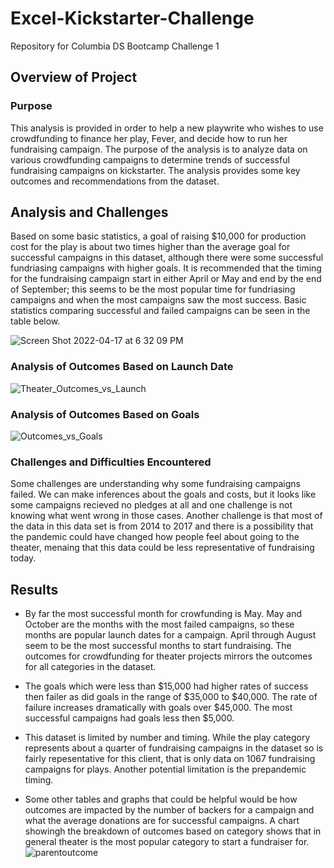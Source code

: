 # Excel-Kickstarter-Challenge
Repository for Columbia DS Bootcamp Challenge 1

## Overview of Project

### Purpose

This analysis is provided in order to help a new playwrite who wishes to use crowdfunding to finance her play, Fever, and decide how to run her fundraising campaign. The purpose of the analysis is to analyze data on various crowdfunding campaigns to determine trends of successful fundraising campaigns on kickstarter. The analysis provides some key outcomes and recommendations from the dataset.

## Analysis and Challenges

Based on some basic statistics, a goal of raising $10,000 for production cost for the play is about two times higher than the average goal for successful campaigns in this dataset, although there were some successful fundriasing campaigns with higher goals. It is recommended that the timing for the fundraising campaign start in either April or May and end by the end of September; this seems to be the most popular time for fundriasing campaigns and when the most campaigns saw the most success. Basic statistics comparing successful and failed campaigns can be seen in the table below.

![Screen Shot 2022-04-17 at 6 32 09 PM](https://user-images.githubusercontent.com/99676466/163738192-e19dac93-0ccf-4704-b686-128d3de0a8f2.png)
 
### Analysis of Outcomes Based on Launch Date

![Theater_Outcomes_vs_Launch](https://user-images.githubusercontent.com/99676466/163738219-e74678e8-60ec-42d3-908d-83c73a73dec4.png)


### Analysis of Outcomes Based on Goals

![Outcomes_vs_Goals](https://user-images.githubusercontent.com/99676466/163738229-604548e4-a003-46ea-9a5f-5179ba51eb7a.png)


### Challenges and Difficulties Encountered
Some challenges are understanding why some fundraising campaigns failed. We can make inferences about the goals and costs, but it looks like some campaigns recieved no pledges at all and one challenge is not knowing what went wrong in those cases. Another challenge is that most of the data in this data set is from 2014 to 2017 and there is a possibility that the pandemic could have changed how people feel about going to the theater, menaing that this data could be less representative of fundraising today. 

## Results

- By far the most successful month for crowfunding is May. May and October are the months with the most failed campaigns, so these months are popular launch dates for a campaign. April through August seem to be the most successful months to start fundraising. The outcomes for crowdfunding for theater projects mirrors the outcomes for all categories in the dataset.


- The goals which were less than $15,000 had higher rates of success then failer as did goals in the range of $35,000 to $40,000. The rate of failure increases dramatically with goals over $45,000. The most successful campaigns had goals less then $5,000.

- This dataset is limited by number and timing. While the play category represents about a quarter of fundraising campaigns in the dataset so is fairly repesentative for this client, that is only data on 1067 fundraising campaigns for plays. Another potential limitation is the prepandemic timing. 

- Some other tables and graphs that could be helpful would be how outcomes are impacted by the number of backers for a campaign and what the average donations are for successful campaigns. A chart showingh the breakdown of outcomes based on category shows that in general theater is the most popular category to start a fundraiser for. 
![parentoutcome](https://user-images.githubusercontent.com/99676466/163739950-c5f39c47-5bbe-4ee9-bcd7-ee825a2845f1.png)

